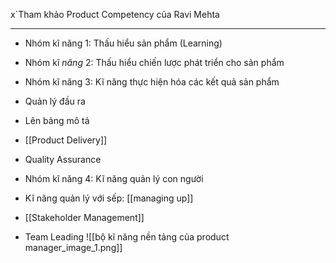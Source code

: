 x`Tham khảo Product Competency của Ravi Mehta

---
- Nhóm kĩ năng 1: Thấu hiểu sản phẩm (Learning)
* Nhóm kĩ *năng* 2: Thấu hiểu chiến lược phát triển cho sản phẩm 
* Nhóm kĩ năng 3: Kĩ năng thực hiện hóa các kết quả sản phẩm

* Quản lý đầu ra
* Lên bảng mô tả
* [[Product Delivery]]
* Quality Assurance
* Nhóm kĩ năng 4: Kĩ năng quản lý con người
* Kĩ năng quản lý với sếp: [[managing up]]
* [[Stakeholder Management]]

* Team Leading
![[bộ kĩ năng nền tảng của product manager_image_1.png]]
